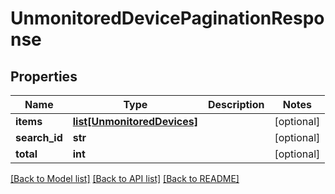 # UnmonitoredDevicePaginationResponse

## Properties
Name | Type | Description | Notes
------------ | ------------- | ------------- | -------------
**items** | [**list[UnmonitoredDevices]**](UnmonitoredDevices.md) |  | [optional] 
**search_id** | **str** |  | [optional] 
**total** | **int** |  | [optional] 

[[Back to Model list]](../README.md#documentation-for-models) [[Back to API list]](../README.md#documentation-for-api-endpoints) [[Back to README]](../README.md)


